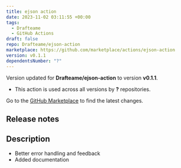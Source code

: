 ```yaml
---
title: ejson action
date: 2023-11-02 03:11:55 +00:00
tags:
  - Drafteame
  - GitHub Actions
draft: false
repo: Drafteame/ejson-action
marketplace: https://github.com/marketplace/actions/ejson-action
version: v0.1.1
dependentsNumber: "?"
---
```



Version updated for **Drafteame/ejson-action** to version **v0.1.1**.
- This action is used across all versions by **?** repositories.

Go to the [GitHub Marketplace](https://github.com/marketplace/actions/ejson-action) to find the latest changes.

## Release notes

## Description

- Better error handling and feedback
- Added documentation
